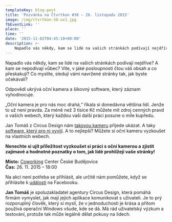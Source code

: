 ```yaml
---
templateKey: blog-post
title: 'Pozvánka na Čtvrtkon #38 – 26. listopadu 2015'
image: /img/ctvrtkon-38-ux1.jpg
fbEventLink: ''
place: ''
time: ''
date: '2015-11-02T04:45:18+00:00'
description: >-
    Napadlo vás někdy, kam se lidé na vašich stránkách podívají nejdříve? A kam se nepodívají vůbec? Víte, v jaké posloupnosti čtou váš obsah a co přeskakují? Co myslíte, sledují vámi...
---
```

Napadlo vás někdy, kam se lidé na vašich stránkách podívají nejdříve? A kam se nepodívají vůbec? Víte, v jaké posloupnosti čtou váš obsah a co přeskakují? Co myslíte, sledují vámi navržené stránky tak, jak byste očekávali?

Odpovědi ukrývá oční kamera a šikovný software, který záznam vyhodnocuje.

„Oční kamera je pro nás moc drahá,“ říkala si donedávna většina lidí. Jenže to už není pravda. Za méně než 3 tisíce Kč můžete mít zdroj cenných pravd o vašich webech, který každou vaši další práci posune o míle kupředu.

Jan Tomáš z Circus Design nám [takovou kameru](http://theeyetribe.com/) přijede ukázat. A taky [software, který pro ni vyvíjí](http://www.circusdesign.cz/icu/). A to nejlepší? Můžete si oční kameru vyzkoušet na vlastních webech.

**Nenechte si ujít příležitost vyzkoušet si práci s oční kamerou a zjistit zajímavé a hodnotné poznatky o tom, jak lidé prohlížejí vaše stránky!**

**Místo:** [Coworking](http://www.coworkingcb.cz/ "http://www.coworkingcb.cz/") Center České Budějovice  
**Čas:** 26. 11. 2015 – 18:00

Na akci není potřeba se přihlásit, ale určitě nám pomůžete, když se přihlásíte k [události](https://www.facebook.com/events/1629185087302053/) na Facebooku.

**Jan Tomáš** je spoluzakladatel agentury Circus Design, která pomáhá firmám vymyslet, jak mají jejich aplikace komunikovat s uživateli. Je to prý rozporuplný člověk, který si myslí, že v jednoduchosti je krása a přitom používá operační Windows všude, kde se dá. Má rád uživatelský výzkum a testování, protože tak může legálně dělat pokusy na lidech.